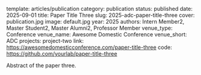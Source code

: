 template: articles/publication
category: publication
status: published
date: 2025-09-01
title: Paper Title Three
slug: 2025-adc-paper-title-three
cover: publication.jpg
image: default.jpg
year: 2025
authors: Intern Member2, Master Student2, Master Alumni2, Professor Member
venue_type: Conference
venue_name: Awesome Domestic Conference
venue_short: ADC
projects: project-two
link: https://awesomedomesticconference.com/paper-title-three
code: https://github.com/yourlab/paper-title-three

Abstract of the paper three.
